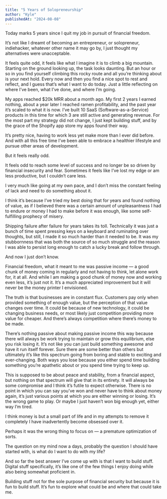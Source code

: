 ```yaml
---
title: "5 Years of Solopreneurship"
author: "Kyle"
publishedAt: "2024-08-08"
---
```


Today marks 5 years since I quit my job in pursuit of financial freedom.

It’s not like I dreamt of becoming an entrepreneur, or solopreneur, indiehacker, whatever other name it may go by, I just thought my alternatives were unacceptable.

It feels quite odd, it feels like what I imagine it is to climb a big mountain. Starting on the ground looking up, the task looks daunting. But an hour or so in you find yourself climbing this rocky route and all you’re thinking about is your next hold. Every now and then you find a nice spot to rest and reflect, and I guess that’s what I want to do today. Just a little reflecting on where I’ve been, what I’ve done, and where I’m going.

My apps reached $20k MRR about a month ago. My first 2 years I earned nothing, about a year later I reached ramen profitability, and the past year it’s scaled to what it is now. I’ve built 10 SaaS (Software-as-a-Service) products in this time for which 3 are still active and generating revenue. For the most part my strategy did not change, I just kept building stuff, and by the grace of the Shopify app store my apps found their way.

It’s pretty nice, having to work less yet make more than I ever did before. And with all this free time I’ve been able to embrace a healthier lifestyle and pursue other areas of development.

But it feels really odd.

It feels odd to reach some level of success and no longer be so driven by financial insecurity and fear. Sometimes it feels like I’ve lost my edge or am less productive, but I couldn’t care less.

I very much like going at my own pace, and I don’t miss the constant feeling of lack and need to do something about it.

I think it’s because I’ve tried my best doing that for years and found nothing of value, as if I believed there was a certain amount of unpleasantness I had to endure or money I had to make before it was enough, like some self-fulfilling prophecy of misery.

Shipping failure after failure for years takes its toll. Technically it was just a bunch of time spent pressing keys on a keyboard and ruminating over thoughts, but still, I made it so much harder than it needed to be. It was my stubbornness that was both the source of so much struggle and the reason I was able to persist long enough to catch a lucky break and follow through.

And now I just don’t know.

Financial freedom, what it meant to me was passive income — a good chunk of money coming in regularly and not having to think, let alone work for, it at all. And while I am making a good chunk of money now and working even less, it’s just not it. It’s a much appreciated improvement but it will never be the money printer I envisioned.

The truth is that businesses are in constant flux. Customers pay only when provided something of enough value, but the perception of that value changes over time. It could be because of new technology, it could be changing business needs, or most likely just competition providing more value for cheaper. And there’s always competition where there’s money to be made.

There’s nothing passive about making passive income this way because there will always be work trying to maintain or grow this equilibrium, else you risk losing it. It’s not like you can just build something awesome and have it run itself forever. Sure there are some better than others but ultimately it’s like this spectrum going from boring and stable to exciting and ever-changing. Both ways you lose because you either spend time building something you’re apathetic about or you spend time trying to keep up.

This is supposed to be about peace and stability, from a financial aspect, but nothing on that spectrum will give that in its entirety. It will always be some compromise and I think it’s futile to expect otherwise. There is no point in which you can say you’ve won and never have to think about money again, it’s just various points at which you are either winning or losing. It’s the wrong game to play. Or maybe I just haven’t won big enough yet, either way I’m tired.

I think money is but a small part of life and in my attempts to remove it completely I have inadvertently become obsessed over it.

Perhaps it was the wrong thing to focus on — a premature optimization of sorts.

The question on my mind now a days, probably the question I should have started with, is what do I want to do with my life?

And so far the best answer I’ve come up with is that I want to build stuff. Digital stuff specifically, it’s like one of the few things I enjoy doing while also being somewhat proficient in.

Building stuff not for the sole purpose of financial security but because it is fun to build stuff. It’s fun to explore what could be and where that could take me.
